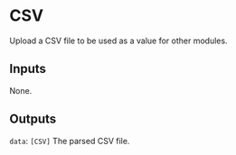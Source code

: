 # CSV

Upload a CSV file to be used as a value for other modules.

## Inputs

None.

## Outputs

`data`: `[CSV]` The parsed CSV file.